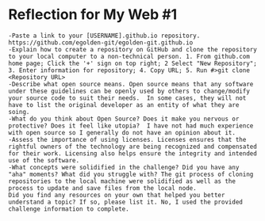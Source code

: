 # Reflection for My Web #1
    -Paste a link to your [USERNAME].github.io repository. https://github.com/egolden-git/egolden-git.github.io
    -Explain how to create a repository on GitHub and clone the repository to your local computer to a non-technical person. 1. From github.com home page; Click the '+' sign on top right; 2 Select "New Repository"; 3. Enter information for repository; 4. Copy URL; 5. Run #>git clone <Repository URL>
    -Describe what open source means. Open source means that any software under these guidelines can be openly used by others to change/modify your source code to suit their needs.  In some cases, they will not have to list the original developer as an entity of what they are soing.
    -What do you think about Open Source? Does it make you nervous or protective? Does it feel like utopia?  I have not had much experience with open source so I generally do not have an opinion about it.
    -Assess the importance of using licenses. Licenses ensures that the rightful owners of the technology are being recognized and compensated for their work. Licensing also helps ensure the integrity and intended use of the software.
    -What concepts were solidified in the challenge? Did you have any "aha" moments? What did you struggle with? The git process of cloning repositories to the local machine were solidified as well as the process to update and save files from the local node.
    Did you find any resources on your own that helped you better understand a topic? If so, please list it. No, I used the provided challenge information to complete.
